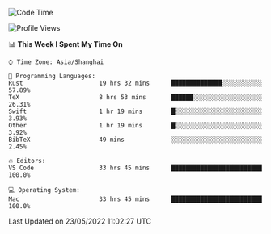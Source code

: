 <!--START_SECTION:waka-->
![Code Time](http://img.shields.io/badge/Code%20Time-1%2C348%20hrs%2021%20mins-blue)

![Profile Views](http://img.shields.io/badge/Profile%20Views-148-blue)

📊 **This Week I Spent My Time On** 

```text
⌚︎ Time Zone: Asia/Shanghai

💬 Programming Languages: 
Rust                     19 hrs 32 mins      ██████████████░░░░░░░░░░░   57.89% 
TeX                      8 hrs 53 mins       ██████░░░░░░░░░░░░░░░░░░░   26.31% 
Swift                    1 hr 19 mins        █░░░░░░░░░░░░░░░░░░░░░░░░   3.93% 
Other                    1 hr 19 mins        █░░░░░░░░░░░░░░░░░░░░░░░░   3.92% 
BibTeX                   49 mins             ░░░░░░░░░░░░░░░░░░░░░░░░░   2.45%

🔥 Editors: 
VS Code                  33 hrs 45 mins      █████████████████████████   100.0%

💻 Operating System: 
Mac                      33 hrs 45 mins      █████████████████████████   100.0%

```


 Last Updated on 23/05/2022 11:02:27 UTC
<!--END_SECTION:waka-->

